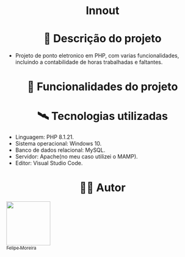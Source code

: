 # <h1 align="center">Innout</h1>



# <h1 align="center">🧾 Descrição do projeto</h1>

 - Projeto de ponto eletronico em PHP, com varias funcionalidades, incluindo a contabilidade de horas trabalhadas e faltantes.

# <h1 align="center">🔨 Funcionalidades do projeto</h1>



# <h1 align="center">🛰️ Tecnologias utilizadas</h1>
- Linguagem: PHP 8.1.21.
- Sistema operacional: Windows 10.
- Banco de dados relacional: MySQL.
- Servidor: Apache(no meu caso utilizei o MAMP).
- Editor: Visual Studio Code.

# <h1 align="center">👨‍💻 Autor</h1>

 [<img src="https://avatars.githubusercontent.com/u/104744113?v=4" width=115><br><sub>Felipe Moreira</sub>](https://github.com/FelipeM0reira) 
